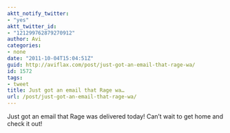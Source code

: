 ```yaml
---
aktt_notify_twitter:
- "yes"
aktt_twitter_id:
- "121299762879270912"
author: Avi
categories:
- none
date: "2011-10-04T15:04:51Z"
guid: http://aviflax.com/post/just-got-an-email-that-rage-wa/
id: 1572
tags:
- tweet
title: Just got an email that Rage wa…
url: /post/just-got-an-email-that-rage-wa/
---
```

Just got an email that Rage was delivered today! Can’t wait to get home and check it out!